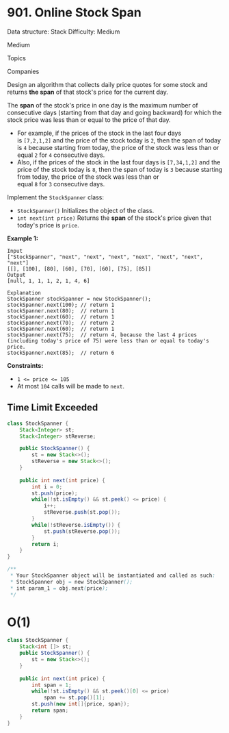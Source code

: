 # 901. Online Stock Span

Data structure: Stack
Difficulty: Medium

Medium

Topics

Companies

Design an algorithm that collects daily price quotes for some stock and returns **the span** of that stock's price for the current day.

The **span** of the stock's price in one day is the maximum number of consecutive days (starting from that day and going backward) for which the stock price was less than or equal to the price of that day.

- For example, if the prices of the stock in the last four days is `[7,2,1,2]` and the price of the stock today is `2`, then the span of today is `4` because starting from today, the price of the stock was less than or equal `2` for `4` consecutive days.
- Also, if the prices of the stock in the last four days is `[7,34,1,2]` and the price of the stock today is `8`, then the span of today is `3` because starting from today, the price of the stock was less than or equal `8` for `3` consecutive days.

Implement the `StockSpanner` class:

- `StockSpanner()` Initializes the object of the class.
- `int next(int price)` Returns the **span** of the stock's price given that today's price is `price`.

**Example 1:**

```
Input
["StockSpanner", "next", "next", "next", "next", "next", "next", "next"]
[[], [100], [80], [60], [70], [60], [75], [85]]
Output
[null, 1, 1, 1, 2, 1, 4, 6]

Explanation
StockSpanner stockSpanner = new StockSpanner();
stockSpanner.next(100); // return 1
stockSpanner.next(80);  // return 1
stockSpanner.next(60);  // return 1
stockSpanner.next(70);  // return 2
stockSpanner.next(60);  // return 1
stockSpanner.next(75);  // return 4, because the last 4 prices (including today's price of 75) were less than or equal to today's price.
stockSpanner.next(85);  // return 6

```

**Constraints:**

- `1 <= price <= 105`
- At most `104` calls will be made to `next`.

## **Time Limit Exceeded**

```java
class StockSpanner {
    Stack<Integer> st;
    Stack<Integer> stReverse;

    public StockSpanner() {
        st = new Stack<>();
        stReverse = new Stack<>();
    }
    
    public int next(int price) {
        int i = 0;
        st.push(price);
        while(!st.isEmpty() && st.peek() <= price) {
            i++;
            stReverse.push(st.pop());
        }
        while(!stReverse.isEmpty()) {
            st.push(stReverse.pop());
        }
        return i;
    }
}

/**
 * Your StockSpanner object will be instantiated and called as such:
 * StockSpanner obj = new StockSpanner();
 * int param_1 = obj.next(price);
 */
```

# **O(1)**

```java
class StockSpanner {
    Stack<int []> st;
    public StockSpanner() {
        st = new Stack<>();
    }
    
    public int next(int price) {
        int span = 1;
        while(!st.isEmpty() && st.peek()[0] <= price)
            span += st.pop()[1];
        st.push(new int[]{price, span});
        return span;
    }
}
```